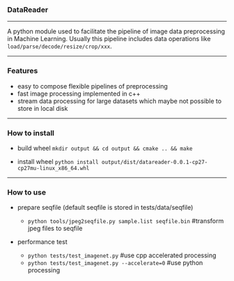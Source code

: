 ### DataReader
---
A python module used to facilitate the pipeline of image data preprocessing in Machine Learning.
Usually this pipeline includes data operations like `load/parse/decode/resize/crop/xxx`.

---

### Features
  * easy to compose flexible pipelines of preprocessing
  * fast image processing implemented in c++
  * stream data processing for large datasets which maybe not possible to store in local disk

---
### How to install

  * build wheel
    `mkdir output && cd output && cmake .. && make`

  * install wheel
    `python install output/dist/datareader-0.0.1-cp27-cp27mu-linux_x86_64.whl`

---
### How to use

  * prepare seqfile (default seqfile is stored in tests/data/seqfile)
    - `python tools/jpeg2seqfile.py sample.list seqfile.bin` #transform jpeg files to seqfile

  * performance test
    - `python tests/test_imagenet.py` #use cpp accelerated processing
    - `python tests/test_imagenet.py --accelerate=0` #use python processing
